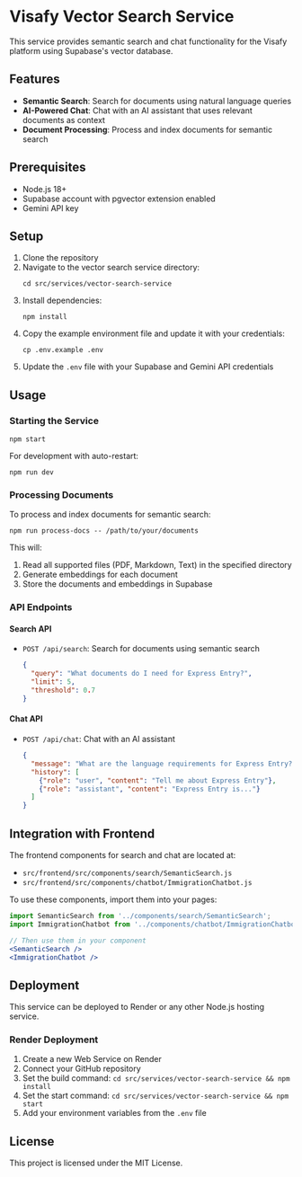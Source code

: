 # Visafy Vector Search Service

This service provides semantic search and chat functionality for the Visafy platform using Supabase's vector database.

## Features

- **Semantic Search**: Search for documents using natural language queries
- **AI-Powered Chat**: Chat with an AI assistant that uses relevant documents as context
- **Document Processing**: Process and index documents for semantic search

## Prerequisites

- Node.js 18+
- Supabase account with pgvector extension enabled
- Gemini API key

## Setup

1. Clone the repository
2. Navigate to the vector search service directory:
   ```
   cd src/services/vector-search-service
   ```
3. Install dependencies:
   ```
   npm install
   ```
4. Copy the example environment file and update it with your credentials:
   ```
   cp .env.example .env
   ```
5. Update the `.env` file with your Supabase and Gemini API credentials

## Usage

### Starting the Service

```
npm start
```

For development with auto-restart:
```
npm run dev
```

### Processing Documents

To process and index documents for semantic search:

```
npm run process-docs -- /path/to/your/documents
```

This will:
1. Read all supported files (PDF, Markdown, Text) in the specified directory
2. Generate embeddings for each document
3. Store the documents and embeddings in Supabase

### API Endpoints

#### Search API

- `POST /api/search`: Search for documents using semantic search
  ```json
  {
    "query": "What documents do I need for Express Entry?",
    "limit": 5,
    "threshold": 0.7
  }
  ```

#### Chat API

- `POST /api/chat`: Chat with an AI assistant
  ```json
  {
    "message": "What are the language requirements for Express Entry?",
    "history": [
      {"role": "user", "content": "Tell me about Express Entry"},
      {"role": "assistant", "content": "Express Entry is..."}
    ]
  }
  ```

## Integration with Frontend

The frontend components for search and chat are located at:
- `src/frontend/src/components/search/SemanticSearch.js`
- `src/frontend/src/components/chatbot/ImmigrationChatbot.js`

To use these components, import them into your pages:

```jsx
import SemanticSearch from '../components/search/SemanticSearch';
import ImmigrationChatbot from '../components/chatbot/ImmigrationChatbot';

// Then use them in your component
<SemanticSearch />
<ImmigrationChatbot />
```

## Deployment

This service can be deployed to Render or any other Node.js hosting service.

### Render Deployment

1. Create a new Web Service on Render
2. Connect your GitHub repository
3. Set the build command: `cd src/services/vector-search-service && npm install`
4. Set the start command: `cd src/services/vector-search-service && npm start`
5. Add your environment variables from the `.env` file

## License

This project is licensed under the MIT License.
